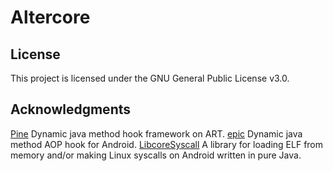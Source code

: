 # Altercore


## License

This project is licensed under the GNU General Public License v3.0.

## Acknowledgments

[Pine](https://github.com/canyie/pine) Dynamic java method hook framework on ART.
[epic](https://github.com/tiann/epic) Dynamic java method AOP hook for Android.
[LibcoreSyscall](https://github.com/cinit/LibcoreSyscall) A library for loading ELF from memory and/or making Linux syscalls on Android written in pure Java.